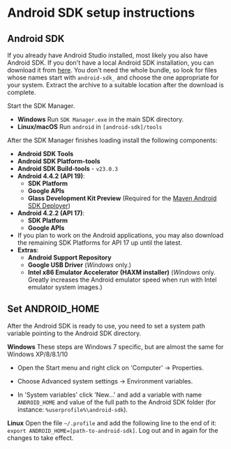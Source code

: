 # Android SDK setup instructions
## Android SDK
If you already have Android Studio installed, most likely you also have Android SDK. If you don't have a local Android SDK installation, you can download it from [here][1].
You don't need the whole bundle, so look for files whose names start with `android-sdk_` and choose the one appropriate for your system. Extract the archive to a suitable location after the download is complete.

Start the SDK Manager.  

* **Windows** Run `SDK Manager.exe` in the main SDK directory.  
* **Linux/macOS** Run `android` in `[android-sdk]/tools`

After the SDK Manager finishes loading install the following components:

 * **Android SDK Tools**
 * **Android SDK Platform-tools**
 * **Android SDK Build-tools** - `v23.0.3`
 * **Android 4.4.2 (API 19)**:
   * **SDK Platform**
   * **Google APIs**
   * **Glass Development Kit Preview** (Required for the [Maven Android SDK Deployer][2])
 * **Android 4.2.2 (API 17)**:
   * **SDK Platform**
   * **Google APIs**
 * If you plan to work on the Android applications, you may also download the remaining SDK Platforms for API 17 up until the latest.
 * **Extras**:
   * **Android Support Repository**
   * **Google USB Driver** (_Windows_ only.)
   * **Intel x86 Emulator Accelerator (HAXM installer)** (_Windows_ only. Greatly increases the Android emulator speed when run with Intel emulator system images.)

## Set ANDROID_HOME
After the Android SDK is ready to use, you need to set a system path variable pointing to the Android SDK directory.

**Windows** These steps are Windows 7 specific, but are almost the same for Windows XP/8/8.1/10

 * Open the Start menu and right click on 'Computer' -> Properties.

 * Choose Advanced system settings -> Environment variables.

 * In 'System variables' click 'New...' and add a variable with name `ANDROID_HOME` and value of the full path to the Android SDK folder (for instance: `%userprofile%\android-sdk`).

**Linux** Open the file `~/.profile` and add the following line to the end of it: `export ANDROID_HOME=[path-to-android-sdk]`. Log out and in again for the changes to take effect.

[1]: https://developer.android.com/studio/index.html#downloads
[2]: maven_android_sdk_deployer.md
